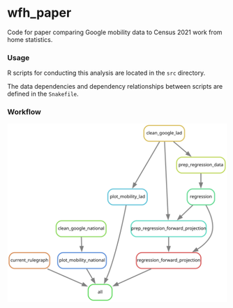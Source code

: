 # wfh_paper

Code for paper comparing Google mobility data to Census 2021 work from home statistics.

### Usage

R scripts for conducting this analysis are located in the `src` directory.

The data dependencies and dependency relationships between scripts are defined in the `Snakefile`.

### Workflow

![](./rulegraph.svg)